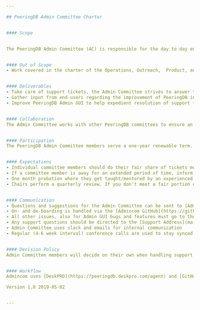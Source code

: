 ```yaml
---

## PeeringDB Admin Committee Charter


#### Scope


The PeeringDB Admin Committee (AC) is responsible for the day to day end-user support of PeeringDB. The Admin Committee functions as the first point of contact for any inquiries to PeeringDB. The Admin Committee produces definitions for enhancements to the workflow and Admin GUI and works with the Product Committee to plan a coherent roadmap for the PeeringDB software.


#### Out of Scope
- Work covered in the charter of the Operations, Outreach,  Product, and further to be established Committees


#### Deliverables
- Take care of support tickets, the Admin Committee strives to answer tickets within 24 hours
- Gather input from end-users regarding the improvement of PeeringDB in terms of bugs and product features and channel them towards the Product Committee via [GitHub](https://github.com/peeringdb/peeringdb/issues)
- Improve PeeringDB Admin GUI to help expedient resolution of support tickets


#### Collaboration
The Admin Committee works with other PeeringDB committees to ensure an equitable division of development resources in recognition of the volunteer efforts that are ensuring the daily operations.


#### Participation
The PeeringDB Admin Committee members serve a one-year renewable term. Volunteers can submit their candidacy to the Admin Committee chair. The chair and vice-chair will choose a new Admin Committee member at any time they see the necessity to ensure the continuity of the Admin Committee.  There is a trial period of one month. New members are onboarded by a more experienced committee member (WebEx / Google Hangouts / 3 example tickets). After the trial period appointment is confirmed by the chair and vice-chair for one year.


#### Expectations
- Individual committee members should do their fair share of tickets measured over a month
- If a committee member is away for an extended period of time, inform the chair, vice-chair and a notification sent to the Admin Committee mailing list
- One month probation where they get taught/mentored by an experienced admin, and where if they do not do the work, they get booted
- Chairs perform a quarterly review. If you don't meet a fair portion of the work you'll be nudged. Also, three months of inactivity is an automatic ejection


#### Communication
- Questions and suggestions for the Admin Committee can be sent to [Admincom Mailing List](mailto:productcom@lists.peeringdb.com)
- On- and de-boarding is handled via the [Admincom GitHub](https://github.com/peeringdb/admincom/issues)
- All other issues, also for Admin GUI bugs and features must go to the regular [GitHub](https://github.com/peeringdb/peeringdb/issues)
- Any support questions should be directed to the [Support Address](mailto:support@peeringdb.com)
- Admin Committee uses slack and emails for internal communication
- Regular (4-6 week interval) conference calls are used to stay synced and discuss  issues


#### Decision Policy
Admin Committee members will decide on their own when handling support tickets according to the Admin Committee BCP laid out in the Admin Committee How-To Folder. Otherwise, they will decide by simple majority vote on contested issues called by the Admin Committee chair.


#### Workflow
Admincom uses [DeskPRO](https://peeringdb.deskpro.com/agent) and [GitHub](https://github.com/peeringdb/admincom/issues) as well as direct communication with the main service contractor [20C](https://20c.com/) to achieve its deliverables. In communicating with 3rd parties the Admin Committee should be kept in the loop if the issue is of general interest.

Version 1.0 2019-05-02


---
```

